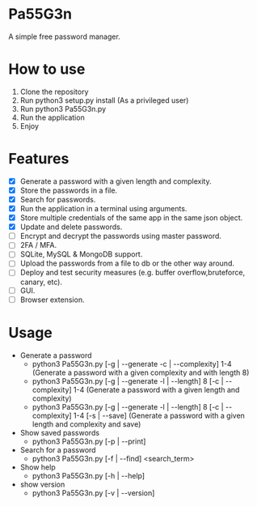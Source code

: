 # Pa55G3n
A simple free password manager.

# How to use
1. Clone the repository
2. Run python3 setup.py install (As a privileged user)
3. Run python3 Pa55G3n.py
4. Run the application
5. Enjoy

# Features
- [X] Generate a password with a given length and complexity.
- [X] Store the passwords in a file.
- [X] Search for passwords.
- [X] Run the application in a terminal using arguments.
- [X] Store multiple credentials of the same app in the same json object.
- [X] Update and delete passwords.
- [ ] Encrypt and decrypt the passwords using master password.
- [ ] 2FA / MFA.
- [ ] SQLite, MySQL & MongoDB support.
- [ ] Upload the passwords from a file to db or the other way around.
- [ ] Deploy and test security measures (e.g. buffer overflow,bruteforce, canary, etc).
- [ ] GUI.
- [ ] Browser extension.

# Usage
* Generate a password
    - python3 Pa55G3n.py [-g | --generate -c | --complexity] 1-4 (Generate a password with a given complexity and with length 8)
    - python3 Pa55G3n.py [-g | --generate -l | --length] 8 [-c | --complexity] 1-4 (Generate a password with a given length and complexity)
    - python3 Pa55G3n.py [-g | --generate -l | --length] 8 [-c | --complexity] 1-4 [-s | --save] (Generate a password with a given length and complexity and save)
* Show saved passwords
    - python3 Pa55G3n.py [-p | --print]
* Search for a password
    - python3 Pa55G3n.py [-f | --find] <search_term>
* Show help
    - python3 Pa55G3n.py [-h | --help]
* show version
    - python3 Pa55G3n.py [-v | --version]